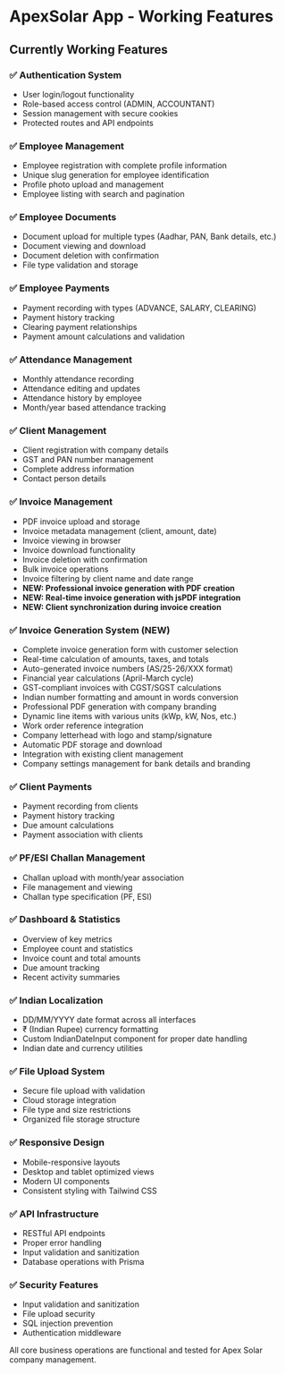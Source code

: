 # ApexSolar App - Working Features

## Currently Working Features

### ✅ Authentication System
- User login/logout functionality
- Role-based access control (ADMIN, ACCOUNTANT)
- Session management with secure cookies
- Protected routes and API endpoints

### ✅ Employee Management
- Employee registration with complete profile information
- Unique slug generation for employee identification
- Profile photo upload and management
- Employee listing with search and pagination

### ✅ Employee Documents
- Document upload for multiple types (Aadhar, PAN, Bank details, etc.)
- Document viewing and download
- Document deletion with confirmation
- File type validation and storage

### ✅ Employee Payments
- Payment recording with types (ADVANCE, SALARY, CLEARING)
- Payment history tracking
- Clearing payment relationships
- Payment amount calculations and validation

### ✅ Attendance Management
- Monthly attendance recording
- Attendance editing and updates
- Attendance history by employee
- Month/year based attendance tracking

### ✅ Client Management
- Client registration with company details
- GST and PAN number management
- Complete address information
- Contact person details

### ✅ Invoice Management
- PDF invoice upload and storage
- Invoice metadata management (client, amount, date)
- Invoice viewing in browser
- Invoice download functionality
- Invoice deletion with confirmation
- Bulk invoice operations
- Invoice filtering by client name and date range
- **NEW: Professional invoice generation with PDF creation**
- **NEW: Real-time invoice generation with jsPDF integration**
- **NEW: Client synchronization during invoice creation**

### ✅ Invoice Generation System (NEW)
- Complete invoice generation form with customer selection
- Real-time calculation of amounts, taxes, and totals
- Auto-generated invoice numbers (AS/25-26/XXX format)
- Financial year calculations (April-March cycle)
- GST-compliant invoices with CGST/SGST calculations
- Indian number formatting and amount in words conversion
- Professional PDF generation with company branding
- Dynamic line items with various units (kWp, kW, Nos, etc.)
- Work order reference integration
- Company letterhead with logo and stamp/signature
- Automatic PDF storage and download
- Integration with existing client management
- Company settings management for bank details and branding

### ✅ Client Payments
- Payment recording from clients
- Payment history tracking
- Due amount calculations
- Payment association with clients

### ✅ PF/ESI Challan Management
- Challan upload with month/year association
- File management and viewing
- Challan type specification (PF, ESI)

### ✅ Dashboard & Statistics
- Overview of key metrics
- Employee count and statistics
- Invoice count and total amounts
- Due amount tracking
- Recent activity summaries

### ✅ Indian Localization
- DD/MM/YYYY date format across all interfaces
- ₹ (Indian Rupee) currency formatting
- Custom IndianDateInput component for proper date handling
- Indian date and currency utilities

### ✅ File Upload System
- Secure file upload with validation
- Cloud storage integration
- File type and size restrictions
- Organized file storage structure

### ✅ Responsive Design
- Mobile-responsive layouts
- Desktop and tablet optimized views
- Modern UI components
- Consistent styling with Tailwind CSS

### ✅ API Infrastructure
- RESTful API endpoints
- Proper error handling
- Input validation and sanitization
- Database operations with Prisma

### ✅ Security Features
- Input validation and sanitization
- File upload security
- SQL injection prevention
- Authentication middleware

All core business operations are functional and tested for Apex Solar company management.
